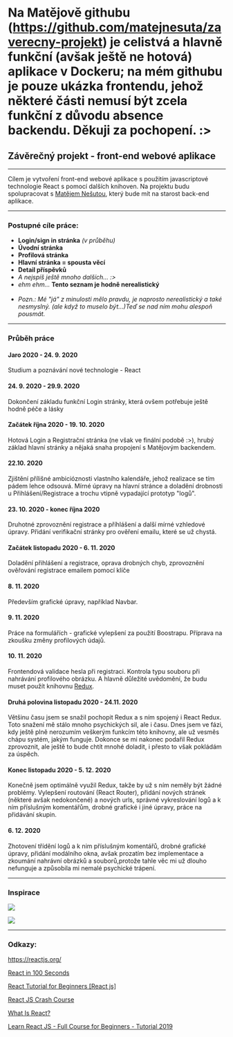 <h1>Na Matějově githubu (<a href="github.com/matejnesuta/zaverecny-projekt"><b>https://github.com/matejnesuta/zaverecny-projekt</b></a>) je celistvá a hlavně funkční (avšak ještě ne hotová) aplikace v Dockeru; na mém githubu je pouze ukázka frontendu, jehož některé části nemusí být zcela funkční z důvodu absence backendu. Děkuji za pochopení. :></h1>
<h2>Závěrečný projekt - front-end webové aplikace</h2>
<hr>
<p>Cílem je vytvoření front-end webové aplikace s použitím javascriptové technologie React s pomocí dalších knihoven. Na projektu budu spolupracovat s <a href="https://github.com/matejnesuta">Matějem Nešutou</a>, který bude mít na starost back-end aplikace.</p>
<hr>
<h3>Postupné cíle práce:</h3>
<ul>
  <li><b>Login/sign in stránka</b> <i>(v průběhu)</i></li>
  <li><b>Úvodní stránka</b></li>
  <li><b>Profilová stránka</b></li>
  <li><b>Hlavní stránka = spousta věcí</b></li>
  <li><b>Detail příspěvků</b></li>
  <li><i>A nejspíš ještě mnoho dalších... :> </i></li>
  <li><i>ehm ehm...</i> <b>Tento seznam je hodně nerealistický</b></li>
  <br>
  <li><i>Pozn.: Mé "já" z minulosti mělo pravdu, je naprosto nerealistický a také nesmyslný. (ale když to muselo být...)Teď se nad ním mohu alespoň pousmát.</i></li>
</ul>
<hr>
<h3>Průběh práce</h3>
<h4>Jaro 2020 - 24. 9. 2020</h4>
  <p>Studium a poznávání nové technologie - React</p>
<h4>24. 9. 2020 - 29.9. 2020</h4>
  <p>Dokončení základu funkční Login stránky, která ovšem potřebuje ještě hodně péče a lásky</p>
 <h4>Začátek října 2020 - 19. 10. 2020 </h4>
  <p>Hotová Login a Registrační stránka (ne však ve finální podobě :>), hrubý základ hlavní stránky a nějaká snaha propojení s Matějovým backendem.</p>
 <h4>22.10. 2020</h4>
  <p>Zjištění přílišné ambicióznosti vlastního kalendáře, jehož realizace se tím pádem lehce odsouvá. Mírné úpravy na hlavní stránce a doladění drobnosti u       Přihlášení/Registrace a trochu vtipně vypadající prototyp "logů".</p>
 <h4>23. 10. 2020 - konec října 2020</h4>
    <p>Druhotné zprovoznění registrace a příhlášení a další mírné vzhledové úpravy. Přidání verifikační stránky pro ověření emailu, které se už chystá.</p>
 <h4>Začátek listopadu 2020 - 6. 11. 2020</h4>
    <p>Doladění přihlášení a registrace, oprava drobných chyb, zprovoznění ověřování registrace emailem pomocí klíče</p>
 <h4>8. 11. 2020</h4>
   <p>Především grafické úpravy, například Navbar.</p>
 <h4>9. 11. 2020</h4>
   <p>Práce na formulářích - grafické vylepšení za použití Boostrapu. Příprava na zkoušku změny profilových údajů.</p>
 <h4>10. 11. 2020</h4>
  <p>Frontendová validace hesla při registraci. Kontrola typu souboru při nahrávání profilového obrázku. A hlavně důležité uvědomění, že budu muset použít knihovnu <a href="https://redux.js.org/">Redux</a>.</p>
  <h4>Druhá polovina listopadu 2020 - 24.11. 2020 </h4>
  <p>Většinu času jsem se snažil pochopit Redux a s ním spojený i React Redux. Toto snažení mě stálo mnoho psychických sil, ale i času. Dnes jsem ve fázi, kdy ještě plně nerozumím veškerým funkcím této knihovny, ale už vesměs chápu systém, jakým funguje. Dokonce se mi nakonec podařil Redux zprovoznit, ale ještě to bude chtít mnohé doladit, i přesto to však pokládám za úspěch.</p>
   <h4>Konec listopadu 2020 - 5. 12. 2020</h4>
  <p>Konečně jsem optimálně využil Redux, takže by už s ním neměly být žádné problémy. Vylepšení routování (React Router), přidání nových stránek (některé avšak nedokončené) a nových urls, správné vykreslování logů a k ním příslušným komentářům, drobné grafické i jiné úpravy, práce na přidávání skupin.</p>
  <h4>6. 12. 2020</h4>
  <p>Zhotovení třídění logů a k nim příslušným komentářů, drobné grafické úpravy, přidání modálního okna, avšak prozatím bez implementace a zkoumání nahrávní obrázků a souborů,protože tahle věc mi už dlouho nefunguje a způsobila mi nemalé psychické trápení.</p>
<hr>
<h3>Inspirace</h3>
<p><img src="https://1t1rycb9er64f1pgy2iuseow-wpengine.netdna-ssl.com/wp-content/uploads/2017/08/Task-board-1-900x499.png"></p>
<p><img src="https://cdn.discordapp.com/attachments/495633595713454105/707280017742364802/Marketing___MeisterTask_-_Google_Chrome_2019-01-24_09.png"></p>
<hr>
<h3>Odkazy:</h3>
<p><a href="https://reactjs.org/">https://reactjs.org/</a></p>
<p><a href="https://www.youtube.com/watch?v=Tn6-PIqc4UM">React in 100 Seconds</a></p>
<p><a href="https://www.youtube.com/watch?v=Ke90Tje7VS0">React Tutorial for Beginners [React js]<a/></p>
<p><a href="https://www.youtube.com/watch?v=sBws8MSXN7A">React JS Crash Course</a></p>
<p><a href="https://www.youtube.com/watch?v=0KlRgFEEz0g">What Is React?</a></p>
<p><a href="https://www.youtube.com/watch?v=DLX62G4lc44">Learn React JS - Full Course for Beginners - Tutorial 2019</a></p>
